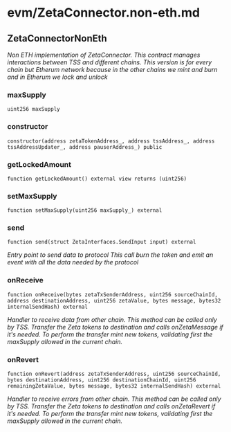 # evm/ZetaConnector.non-eth.md

## ZetaConnectorNonEth

_Non ETH implementation of ZetaConnector.
This contract manages interactions between TSS and different chains.
This version is for every chain but Etherum network because in the other chains we mint and burn and in Etherum we lock and unlock_

### maxSupply

```solidity
uint256 maxSupply
```

### constructor

```solidity
constructor(address zetaTokenAddress_, address tssAddress_, address tssAddressUpdater_, address pauserAddress_) public
```

### getLockedAmount

```solidity
function getLockedAmount() external view returns (uint256)
```

### setMaxSupply

```solidity
function setMaxSupply(uint256 maxSupply_) external
```

### send

```solidity
function send(struct ZetaInterfaces.SendInput input) external
```

_Entry point to send data to protocol
This call burn the token and emit an event with all the data needed by the protocol_

### onReceive

```solidity
function onReceive(bytes zetaTxSenderAddress, uint256 sourceChainId, address destinationAddress, uint256 zetaValue, bytes message, bytes32 internalSendHash) external
```

_Handler to receive data from other chain.
This method can be called only by TSS.
Transfer the Zeta tokens to destination and calls onZetaMessage if it's needed.
To perform the transfer mint new tokens, validating first the maxSupply allowed in the current chain._

### onRevert

```solidity
function onRevert(address zetaTxSenderAddress, uint256 sourceChainId, bytes destinationAddress, uint256 destinationChainId, uint256 remainingZetaValue, bytes message, bytes32 internalSendHash) external
```

_Handler to receive errors from other chain.
This method can be called only by TSS.
Transfer the Zeta tokens to destination and calls onZetaRevert if it's needed.
To perform the transfer mint new tokens, validating first the maxSupply allowed in the current chain._

